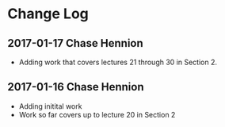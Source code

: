 # Change Log

## 2017-01-17 Chase Hennion

* Adding work that covers lectures 21 through 30 in Section 2.

## 2017-01-16 Chase Hennion

* Adding initital work
* Work so far covers up to lecture 20 in Section 2

